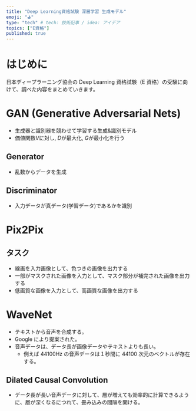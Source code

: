```yaml
---
title: "Deep Learning資格試験 深層学習 生成モデル"
emoji: "⛳"
type: "tech" # tech: 技術記事 / idea: アイデア
topics: ["E資格"]
published: true
---
```


# はじめに

日本ディープラーニング協会の Deep Learning 資格試験（E 資格）の受験に向けて、調べた内容をまとめていきます。

# GAN (Generative Adversarial Nets)

- ⽣成器と識別器を競わせて学習する⽣成&識別モデル
- 価値関数$V$に対し, $D$が最⼤化, $G$が最⼩化を⾏う

## Generator

- 乱数からデータを⽣成

## Discriminator

- ⼊⼒データが真データ(学習データ)であるかを識別

# Pix2Pix

## タスク

- 線画を入力画像として、色つきの画像を出力する
- 一部がマスクされた画像を入力として、マスク部分が補完された画像を出力する
- 低画質な画像を入力として、高画質な画像を出力する

# WaveNet

- テキストから音声を合成する。
- Google により提案された。
- 音声データは、データ長が画像データやテキストよりも長い。
  - 例えば 44100Hz の音声データは１秒間に 44100 次元のベクトルが存在する。

## Dilated Causal Convolution

- データ長が長い音声データに対して、層が増えても効率的に計算できるように、層が深くなるにつれて、畳み込みの間隔を開ける。
